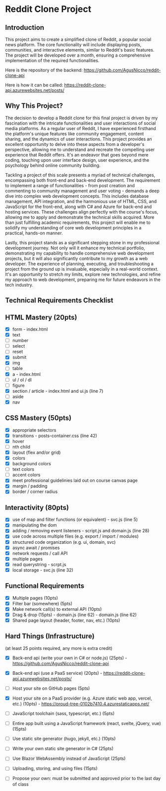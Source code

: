 # Reddit Clone Project

## Introduction

This project aims to create a simplified clone of Reddit, a popular social news platform. The core functionality will include displaying posts, communities, and interactive elements, similar to Reddit's basic features. The project will be developed over a month, ensuring a comprehensive implementation of the required functionalities.

Here is the repository of the backend:  https://github.com/AgusNicco/reddit-clone-api

Here is how it can be called: https://reddit-clone-api.azurewebsites.net/posts/

## Why This Project?

The decision to develop a Reddit clone for this final project is driven by my fascination with the intricate functionalities and user interactions of social media platforms. As a regular user of Reddit, I have experienced firsthand the platform's unique features like community engagement, content sharing, and the dynamics of user interactions. This project provides an excellent opportunity to delve into these aspects from a developer's perspective, allowing me to understand and recreate the compelling user experience that Reddit offers. It's an endeavor that goes beyond mere coding, touching upon user interface design, user experience, and the psychology behind online community building.

Tackling a project of this scale presents a myriad of technical challenges, encompassing both front-end and back-end development. The requirement to implement a range of functionalities - from post creation and commenting to community management and user voting - demands a deep dive into complex web development concepts. This includes database management, API integration, and the harmonious use of HTML, CSS, and JavaScript for the front-end, along with C# and Azure for back-end and hosting services. These challenges align perfectly with the course's focus, allowing me to apply and demonstrate the technical skills acquired. More than just fulfilling academic requirements, this project will enable me to solidify my understanding of core web development principles in a practical, hands-on manner.

Lastly, this project stands as a significant stepping stone in my professional development journey. Not only will it enhance my technical portfolio, demonstrating my capability to handle comprehensive web development projects, but it will also significantly contribute to my growth as a web developer. The experience of planning, executing, and troubleshooting a project from the ground up is invaluable, especially in a real-world context. It's an opportunity to stretch my limits, explore new technologies, and refine my approach to web development, preparing me for future endeavors in the tech industry.


## Technical Requirements Checklist

## HTML Mastery (20pts)

- [X] form - index.html
- [X] text 
- [ ] number
- [ ] select
- [ ] reset
- [X] submit
- [X] img
- [ ] table
- [X] a - index.html
- [ ] ul / ol / dl
- [ ] figure
- [X] section / article - index.html and ui.js (line 7)
- [ ] aside
- [X] nav

## CSS Mastery (50pts)

- [X] appropriate selectors
- [X] transitions - posts-container.css (line 42)
- [X] hover
- [ ] nth child
- [X] layout (flex and/or grid) 
- [X] colors
- [X] background colors
- [ ] text colors
- [ ] accent colors
- [X] meet professional guidelinies laid out on course canvas page
- [X] margin / padding
- [X] border / corner radius

## Interactivity (80pts)

- [X] use of map and filter functions (or equivalent) - svc.js (line 5)
- [X] manipulating the dom
- [X] adding / removing event listeners - script.js and domain.js (line 28)
- [X] use code across multiple files (e.g. export / import / modules)
- [X] structured code organization (e.g. ui, domain, svc)
- [X] async await / promises
- [X] network requests / call API
- [X] multiple pages
- [X] read querystring - scrpt.js
- [X] local storage - svc.js (line 32)

## Functional Requirements

- [X] Multiple pages (10pts)
- [X] Filter bar (somewhere) (5pts)
- [X] Make network call(s) to external API (10pts)
- [X] Drag & drop (15pts) - domain.js (line 62) - domain.js (line 62)
- [X] Shared page layout (header, footer, nav, etc.) (10pts)

## Hard Things (Infrastructure)
(at least 25 points required, any more is extra credit)

- [X] Back-end api (write your own in C# or node.js) (25pts) - https://github.com/AgusNicco/reddit-clone-api
- [X] Back-end api (use a PaaS service) (20pts) - https://reddit-clone-api.azurewebsites.net/posts/
- [ ] Host your site on GitHub pages (5pts)
- [X] Host your site on a PaaS provider (e.g. Azure static web app, vercel, etc.) (10pts) - https://proud-tree-0102b7410.4.azurestaticapps.net/
- [ ] JavaScript toolchain (sass, typescript, etc.) (5pts)
- [ ] Entire app built using a JavaScript framework (react, svelte, jQuery, vue) (15pts)
- [ ] Use static site generator (hugo, jekyll, etc.) (10pts)
- [ ] Write your own static site generator in C# (25pts)
- [ ] Use Blazor WebAssembly instead of JavaScript (25pts)
- [ ] Uploading, storing, and using files (15pts)
- [ ] Propose your own: must be submitted and approved prior to the last day of class

